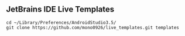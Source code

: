 JetBrains IDE Live Templates
---

```shell
cd ~/Library/Preferences/AndroidStudio3.5/
git clone https://github.com/mono0926/live_templates.git templates
```
